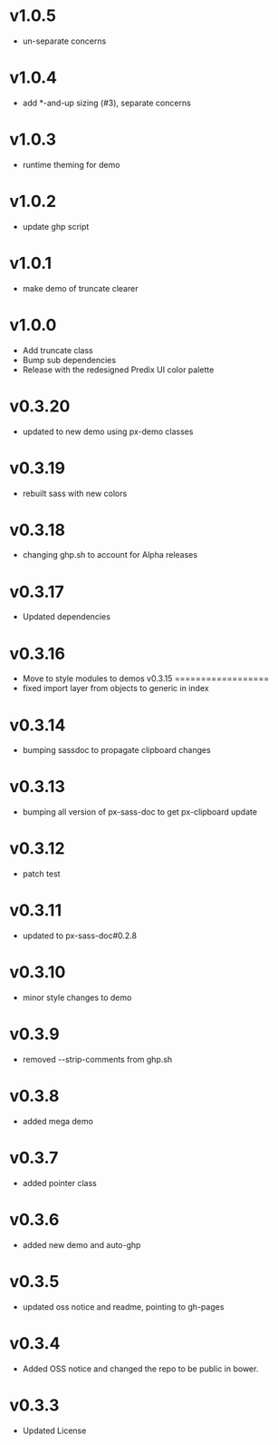 v1.0.5
==================
* un-separate concerns

v1.0.4
==================
* add *-and-up sizing (#3), separate concerns

v1.0.3
==================
* runtime theming for demo

v1.0.2
==================
* update ghp script

v1.0.1
==================
* make demo of truncate clearer

v1.0.0
==================
* Add truncate class
* Bump sub dependencies
* Release with the redesigned Predix UI color palette

v0.3.20
==================
* updated to new demo using px-demo classes

v0.3.19
==================
* rebuilt sass with new colors

v0.3.18
==================
* changing ghp.sh to account for Alpha releases

v0.3.17
==================
* Updated dependencies

v0.3.16
==================
* Move to style modules to demos
v0.3.15
==================
* fixed import layer from objects to generic in index

v0.3.14
==================
* bumping sassdoc to propagate clipboard changes

v0.3.13
==================
* bumping all version of px-sass-doc to get px-clipboard update

v0.3.12
==================
* patch test

v0.3.11
==============================
* updated to px-sass-doc#0.2.8

v0.3.10
==============================
* minor style changes to demo

v0.3.9
==============================
* removed --strip-comments from ghp.sh

v0.3.8
==============================
* added mega demo

v0.3.7
==============================
* added pointer class

v0.3.6
==============================
* added new demo and auto-ghp

v0.3.5
==============================
* updated oss notice and readme, pointing to gh-pages

v0.3.4
==============================
* Added OSS notice and changed the repo to be public in bower.

v0.3.3
===================
* Updated License
